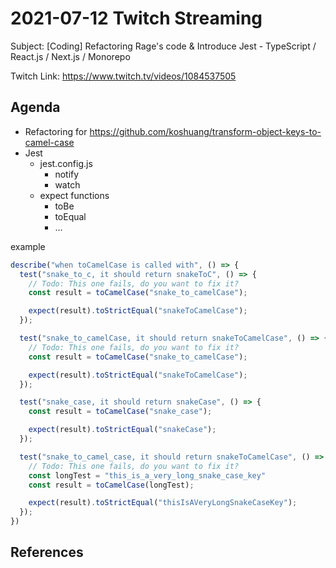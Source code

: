 # 2021-07-12 Twitch Streaming

Subject: [Coding] Refactoring Rage's code & Introduce Jest - TypeScript / React.js / Next.js / Monorepo

Twitch Link: https://www.twitch.tv/videos/1084537505

<!--  
const div = document.querySelector('.sc-AxjAm .iltvOi');
div.innerText = 'https://hackmd.io/@koshuang/twitch-streaming';
div.style.fontSize='18px';
-->

## Agenda

- Refactoring for https://github.com/koshuang/transform-object-keys-to-camel-case
- Jest
  - jest.config.js
    - notify
    - watch
  - expect functions
    - toBe
    - toEqual
    - ...

example

```js
describe("when toCamelCase is called with", () => {
  test("snake_to_c, it should return snakeToC", () => {
    // Todo: This one fails, do you want to fix it?
    const result = toCamelCase("snake_to_camelCase");

    expect(result).toStrictEqual("snakeToCamelCase");
  });

  test("snake_to_camelCase, it should return snakeToCamelCase", () => {
    // Todo: This one fails, do you want to fix it?
    const result = toCamelCase("snake_to_camelCase");

    expect(result).toStrictEqual("snakeToCamelCase");
  });

  test("snake_case, it should return snakeCase", () => {
    const result = toCamelCase("snake_case");

    expect(result).toStrictEqual("snakeCase");
  });

  test("snake_to_camel_case, it should return snakeToCamelCase", () => {
    // Todo: This one fails, do you want to fix it?
    const longTest = "this_is_a_very_long_snake_case_key"
    const result = toCamelCase(longTest);

    expect(result).toStrictEqual("thisIsAVeryLongSnakeCaseKey");
  });
})
```

## References














